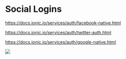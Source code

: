 #                Social Logins



https://docs.ionic.io/services/auth/facebook-native.html 

https://docs.ionic.io/services/auth/twitter-auth.html 

https://docs.ionic.io/services/auth/google-native.html





![](http://st1.vchensubeswogfpjoq.netdna-cdn.com/wp-content/uploads/2015/01/Social-Login-Page.png)


